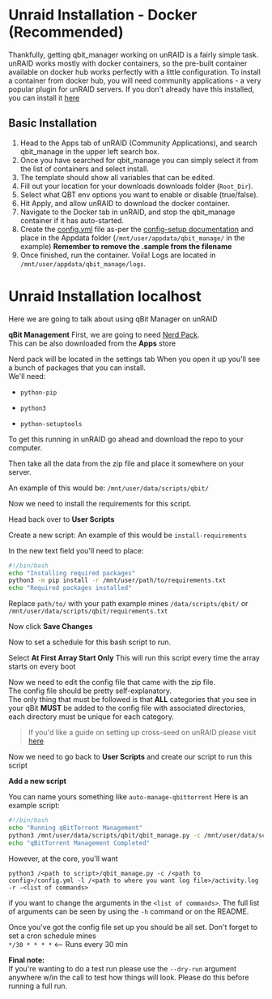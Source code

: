 
# Unraid Installation - Docker (Recommended)
Thankfully, getting qbit_manager working on unRAID is a fairly simple task. unRAID works mostly with docker containers, so the pre-built container available on docker hub works perfectly with a little configuration. To install a container from docker hub, you will need community applications - a very popular plugin for unRAID servers. If you don't already have this installed, you can install it [here](https://forums.unraid.net/topic/38582-plug-in-community-applications/)

## Basic Installation
1. Head to the Apps tab of unRAID (Community Applications), and search qbit_manage in the upper left search box. 
2. Once you have searched for qbit_manage you can simply select it from the list of containers and select install.
3. The template should show all variables that can be edited.
5. Fill out your location for your downloads downloads folder (`Root_Dir`).
6. Select what QBT env options you want to enable or disable (true/false).
7. Hit Apply, and allow unRAID to download the docker container.
8. Navigate to the Docker tab in unRAID, and stop the qbit_manage container if it has auto-started.
9. Create the [config.yml](https://github.com/StuffAnThings/qbit_manage/blob/master/config.yml.sample) file as-per the [config-setup documentation](https://github.com/StuffAnThings/qbit_manage/wiki/Config-Setup) and place in the Appdata folder (`/mnt/user/appdata/qbit_manage/` in the example) **Remember to remove the .sample from the filename**
10. Once finished, run the container. Voila! Logs are located in `/mnt/user/appdata/qbit_manage/logs`.
# Unraid Installation localhost
Here we are going to talk about using qBit Manager on unRAID

**qBit Management**
First, we are going to need [Nerd Pack](https://forums.unraid.net/topic/35866-unraid-6-nerdpack-cli-tools-iftop-iotop-screen-kbd-etc/). <br>
This can be also downloaded from the **Apps** store

Nerd pack will be located in the settings tab
When you open it up you'll see a bunch of packages that you can install. <br> We'll need:

* `python-pip`

* `python3`

* `python-setuptools`

To get this running in unRAID go ahead and download the repo to your computer. 

Then take all the data from the zip file and place it somewhere on your server.

An example of this would be: `/mnt/user/data/scripts/qbit/`

Now we need to install the requirements for this script. 

Head back over to **User Scripts**

Create a new script: An example of this would be `install-requirements`

In the new text field you'll need to place:
```bash
#!/bin/bash
echo "Installing required packages"
python3 -m pip install -r /mnt/user/path/to/requirements.txt 
echo "Required packages installed"
```
Replace `path/to/` with your path example mines `/data/scripts/qbit/` or `/mnt/user/data/scripts/qbit/requirements.txt`

Now click **Save Changes**

Now to set a schedule for this bash script to run. 

Select **At First Array Start Only** This will run this script every time the array starts on every boot

Now we need to edit the config file that came with the zip file.
<br>The config file should be pretty self-explanatory. 
<br>The only thing that must be followed is that **ALL** categories that you see in your qBit **MUST** be added to the config file with associated directories, each directory must be unique for each category.

> If you'd like a guide on setting up cross-seed on unRAID please visit [here](https://github.com/Drazzilb08/cross-seed-guide)
  
Now we need to go back to **User Scripts** and create our script to run this script

**Add a new script**

  You can name yours something like `auto-manage-qbittorrent`
  Here is an example script:
  ```bash
  #!/bin/bash
echo "Running qBitTorrent Management"
python3 /mnt/user/data/scripts/qbit/qbit_manage.py -c /mnt/user/data/scripts/qbit/config.yml -l /mnt/user/data/scripts/qbit/activity.log -r -<list of commands>
echo "qBitTorrent Management Completed"
```
However, at the core, you'll want 
```
python3 /<path to script>/qbit_manage.py -c /<path to config>/config.yml -l /<path to where you want log file>/activity.log -r -<list of commands>
```
if you want to change the arguments in the `<list of commands>`. The full list of arguments can be seen by using the `-h` command or on the README.

  
  Once you've got the config file set up you should be all set. 
  Don't forget to set a cron schedule mines <br>`*/30 * * * *` <-- Runs every 30 min
  
**Final note:**<br>
If you're wanting to do a test run please use the `--dry-run` argument anywhere w/in the call to test how things will look. Please do this before running a full run.
